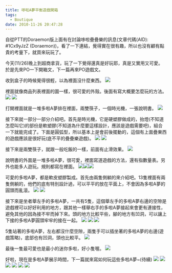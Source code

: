 ```yaml
---
title: 哆啦A夢平衡遊戲開箱
tags:
  - Boutique
date: 2010-11-26 20:47:28
---
```


自從PTT的Doraemon版上面有在討論哆啦疊疊樂的訊息(文章代碼(AID): #1Cx9yJzZ (Doraemon))，看了一下連結，覺得實在很有趣，所以也沒有顧有點貴的考量下，就買來玩玩了。

今天(11/26)晚上到超商拿貨，玩了一下覺得還真是好玩耶，真是又實用又可愛。於是先來PO一下開箱文，下一篇再來PO遊戲文。

收到盒子的時候覺得很輕，以為裡面沒什麼東西。
![](http://e.blog.xuite.net/e/2/3/2/11844378/blog_1638788/txt/40309257/0.jpg)

裡面就像商品列表裡面的圖一樣，很可愛的外殼。後面有寫大概要怎麼玩的方法。
![](http://e.blog.xuite.net/e/2/3/2/11844378/blog_1638788/txt/40309257/1.jpg)
![](http://e.blog.xuite.net/e/2/3/2/11844378/blog_1638788/txt/40309257/2.jpg)

打開裡面就是一堆多啦A夢排在裡面，兩雙筷子，一個時光機，一張說明書。
![](http://e.blog.xuite.net/e/2/3/2/11844378/blog_1638788/txt/40309257/3.jpg)

接下來就一部分一部分介紹吧。首先是時光機，它是硬塑膠做成的，抬燈(不知道怎麼叫它)的部份是軟塑膠(不知道為什麼要這樣設計，應該是遊戲需要吧)，組合一下就能完成了。下面是圓弧型，所以基本上是會前後擺動的，這個有上面疊東西的遊戲應該是很好玩(底不平的疊疊樂遊戲)。
![](http://e.blog.xuite.net/e/2/3/2/11844378/blog_1638788/txt/40309257/4.jpg)
![](http://e.blog.xuite.net/e/2/3/2/11844378/blog_1638788/txt/40309257/5.jpg)

接下來是兩雙筷子，就跟一般吃飯的一樣，前面有止滑效果。
![](http://e.blog.xuite.net/e/2/3/2/11844378/blog_1638788/txt/40309257/6.jpg)

說明書的外面是一堆多啦A夢，很可愛，裡面寫道遊戲的方法，還有指數量表。另外也能多人遊玩。規則都寫在裡面。
![](http://e.blog.xuite.net/e/2/3/2/11844378/blog_1638788/txt/40309257/7.jpg)![](http://e.blog.xuite.net/e/2/3/2/11844378/blog_1638788/txt/40309257/8.jpg)![](http://e.blog.xuite.net/e/2/3/2/11844378/blog_1638788/txt/40309257/9.jpg)

可愛的多啦A夢，都是軟皮塑膠製成。首先由兩隻側躺的來介紹吧。13隻裡面有兩隻側躺的，他們的底有特別設計過，可以平平的放在平面上，不會因為多啦A夢的圓頭而亂滾。
![](http://e.blog.xuite.net/e/2/3/2/11844378/blog_1638788/txt/40309257/10.jpg)
![](http://e.blog.xuite.net/e/2/3/2/11844378/blog_1638788/txt/40309257/11.jpg)

接下來是坐者舉左手的多啦A夢，一共有5隻，這個舉左手的多啦A夢右邊的空隙是遊戲裡可以好好利用的地方，跟其他一樣舉右手的多啦A夢接起來會更有連接性，避免其他的因為接不牢而掉下來。頭的地方比較平些，腳的地方有凹洞，可以讓上下接的多啦A夢圓頭牢牢的接在一起。
![](http://e.blog.xuite.net/e/2/3/2/11844378/blog_1638788/txt/40309257/12.jpg)
![](http://e.blog.xuite.net/e/2/3/2/11844378/blog_1638788/txt/40309257/13.jpg)
![](http://e.blog.xuite.net/e/2/3/2/11844378/blog_1638788/txt/40309257/14.jpg)

5隻站著的多啦A夢，左右都沒什麼空隙，兩隻手可以插坐著的多啦A夢的右邊(遊戲策略)，底部也有凹洞，頭也比較平。
![](http://e.blog.xuite.net/e/2/3/2/11844378/blog_1638788/txt/40309257/15.jpg)

最後一隻最可愛也是最小的迷你多啦，好小隻喔。
![](http://e.blog.xuite.net/e/2/3/2/11844378/blog_1638788/txt/40309257/16.jpg)

好啦，現在是多啦A夢展示時間，下一篇就來寫如何玩這些多啦A夢~(待續)
![](http://e.blog.xuite.net/e/2/3/2/11844378/blog_1638788/txt/40309257/17.jpg)
![](http://e.blog.xuite.net/e/2/3/2/11844378/blog_1638788/txt/40309257/18.jpg)
![](http://e.blog.xuite.net/e/2/3/2/11844378/blog_1638788/txt/40309257/19.jpg)
![](http://e.blog.xuite.net/e/2/3/2/11844378/blog_1638788/txt/40309257/20.jpg)
![](http://e.blog.xuite.net/e/2/3/2/11844378/blog_1638788/txt/40309257/21.jpg)
![](http://e.blog.xuite.net/e/2/3/2/11844378/blog_1638788/txt/40309257/22.jpg)